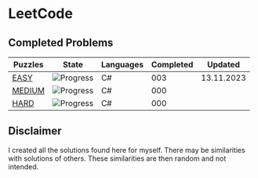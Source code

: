 # LeetCode

## Completed Problems

| Puzzles                                                                                                | State                                    | Languages    | Completed | Updated    |
| ------------------------------------------------------------------------------------------------------ | ---------------------------------------- | ------------ |:----------| ---------- |
| [EASY](https://leetcode.com/problemset/all/?page=1&difficulty=EASY)                                    | ![Progress](https://progress-bar.dev/0)  | C#           | 003       | 13.11.2023 |
| [MEDIUM](https://leetcode.com/problemset/all/?page=1&difficulty=MEDIUM)                                | ![Progress](https://progress-bar.dev/0)  | C#           | 000       |            |
| [HARD](https://leetcode.com/problemset/all/?page=1&difficulty=HARD)                                    | ![Progress](https://progress-bar.dev/0)  | C#           | 000       |            |

## Disclaimer

I created all the solutions found here for myself. There may be similarities with solutions of others. These similarities are then random and not intended.
